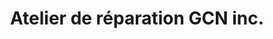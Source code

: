 ---
title: "Atelier de réparation GCN inc."
url: /saint-fabien-de-panet/atelier-de-reparation-gcn-inc/
shop: Allgemein
---